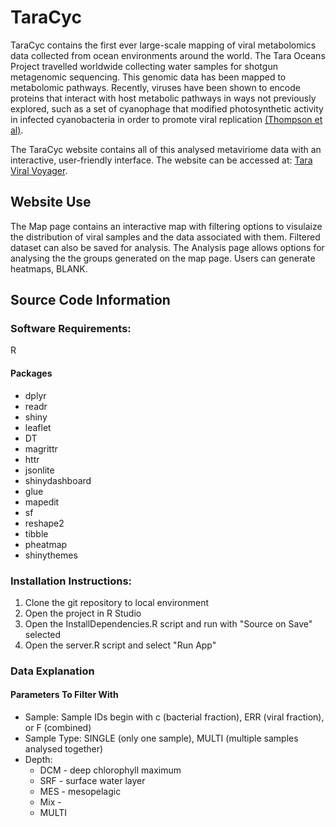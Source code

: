 # TaraCyc

TaraCyc contains the first ever large-scale mapping of viral metabolomics data collected from ocean environments around the world. The Tara Oceans Project travelled worldwide collecting water samples for shotgun metagenomic sequencing. This genomic data has been mapped to metabolomic pathways. Recently, viruses have been shown to encode proteins that interact with host metabolic pathways in ways not previously explored, such as a set of cyanophage that modified photosynthetic activity in infected cyanobacteria in order to promote viral replication [(Thompson et al)](http://www.pnas.org/content/pnas/108/39/E757.full.pdf).

The TaraCyc website contains all of this analysed metaviriome data with an interactive, user-friendly interface. The website can be accessed at: [Tara Viral Voyager](http://oganm.com/shiny/taracyc/).

## Website Use

The Map page contains an interactive map with filtering options to visulaize the distribution of viral samples and the data associated with them. Filtered dataset can also be saved for analysis. The Analysis page allows options for analysing the the groups generated on the map page. Users can generate heatmaps, BLANK.

## Source Code Information

### Software Requirements:

R

#### Packages

- dplyr
- readr
- shiny
- leaflet
- DT
- magrittr
- httr
- jsonlite
- shinydashboard
- glue
- mapedit
- sf
- reshape2
- tibble
- pheatmap
- shinythemes

### Installation Instructions:

1. Clone the git repository to local environment
2. Open the project in R Studio
3. Open the InstallDependencies.R script and run with "Source on Save" selected
4. Open the server.R script and select "Run App"

### Data Explanation

#### Parameters To Filter With
* Sample: Sample IDs begin with c (bacterial fraction), ERR (viral fraction), or F (combined)
* Sample Type: SINGLE (only one sample), MULTI (multiple samples analysed together)
* Depth:
  * DCM - deep chlorophyll maximum
  * SRF - surface water layer
  * MES - mesopelagic
  * Mix - 
  * MULTI
